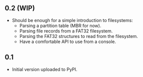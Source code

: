 ## 0.2 (WIP)
* Should be enough for a simple introduction to filesystems:
  * Parsing a partition table (MBR for now).
  * Parsing file records from a FAT32 filesystem.
  + Parsing the FAT32 structures to read from the filesystem.
  + Have a comfortable API to use from a console.

## 0.1
* Initial version uploaded to PyPI.